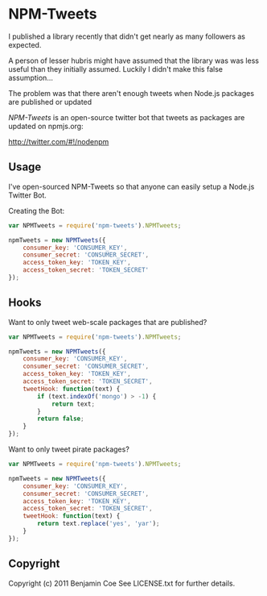 NPM-Tweets
==========

I published a library recently that didn't get nearly as many followers as expected.

A person of lesser hubris might have assumed that the library was was less useful than they initially assumed. Luckily I didn't make this false assumption...

The problem was that there aren't enough tweets when Node.js packages are published or updated

*NPM-Tweets* is an open-source twitter bot that tweets as packages are updated on npmjs.org:

http://twitter.com/#!/nodenpm

Usage
-----

I've open-sourced NPM-Tweets so that anyone can easily setup a Node.js Twitter Bot.

Creating the Bot:

```javascript
var NPMTweets = require('npm-tweets').NPMTweets;

npmTweets = new NPMTweets({
	consumer_key: 'CONSUMER_KEY',
	consumer_secret: 'CONSUMER_SECRET',
	access_token_key: 'TOKEN_KEY',
	access_token_secret: 'TOKEN_SECRET'
});
```

Hooks
-----

Want to only tweet web-scale packages that are published?

```javascript
var NPMTweets = require('npm-tweets').NPMTweets;

npmTweets = new NPMTweets({
	consumer_key: 'CONSUMER_KEY',
	consumer_secret: 'CONSUMER_SECRET',
	access_token_key: 'TOKEN_KEY',
	access_token_secret: 'TOKEN_SECRET',
	tweetHook: function(text) {
		if (text.indexOf('mongo') > -1) {
			return text;
		}
		return false;
	}
});
```

Want to only tweet pirate packages?

```javascript
var NPMTweets = require('npm-tweets').NPMTweets;

npmTweets = new NPMTweets({
	consumer_key: 'CONSUMER_KEY',
	consumer_secret: 'CONSUMER_SECRET',
	access_token_key: 'TOKEN_KEY',
	access_token_secret: 'TOKEN_SECRET',
	tweetHook: function(text) {
		return text.replace('yes', 'yar');
	}
});
```

Copyright
---------

Copyright (c) 2011 Benjamin Coe See LICENSE.txt for
further details.